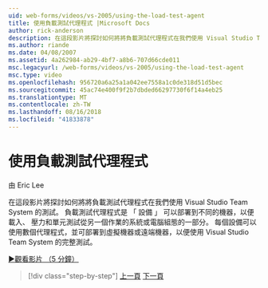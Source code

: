 ```yaml
---
uid: web-forms/videos/vs-2005/using-the-load-test-agent
title: 使用負載測試代理程式 |Microsoft Docs
author: rick-anderson
description: 在這段影片將探討如何將將負載測試代理程式在我們使用 Visual Studio Team System 的測試。 負載測試代理程式屬於 '...
ms.author: riande
ms.date: 04/08/2007
ms.assetid: 4a262984-ab29-4bf7-a8b6-707d66cde011
msc.legacyurl: /web-forms/videos/vs-2005/using-the-load-test-agent
msc.type: video
ms.openlocfilehash: 956720a6a25a1a042ee7558a1c0de318d51d5bec
ms.sourcegitcommit: 45ac74e400f9f2b7dbded66297730f6f14a4eb25
ms.translationtype: MT
ms.contentlocale: zh-TW
ms.lasthandoff: 08/16/2018
ms.locfileid: "41833878"
---
```

<a name="using-the-load-test-agent"></a>使用負載測試代理程式
====================
由 Eric Lee

在這段影片將探討如何將將負載測試代理程式在我們使用 Visual Studio Team System 的測試。 負載測試代理程式是 「 設備 」 可以部署到不同的機器，以便載入、 壓力和單元測試從另一個作業的系統或電腦組態的一部分。 每個設備可以使用數個代理程式，並可部署到虛擬機器或遠端機器，以便使用 Visual Studio Team System 的完整測試。

[&#9654;觀看影片 （5 分鐘）](https://channel9.msdn.com/Blogs/ASP-NET-Site-Videos/using-the-load-test-agent)

> [!div class="step-by-step"]
> [上一頁](the-effects-of-caching.md)
> [下一頁](the-effects-of-viewstate.md)
